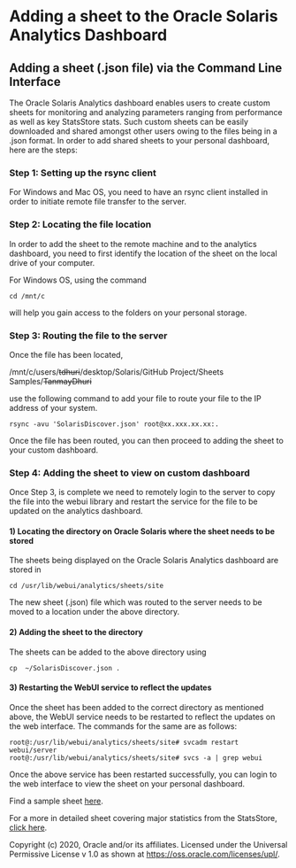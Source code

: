 # Adding a sheet to the Oracle Solaris Analytics Dashboard 

## Adding a sheet (.json file) via the Command Line Interface

The Oracle Solaris Analytics dashboard enables users to create custom sheets for monitoring and analyzing parameters ranging from performance as well as key StatsStore stats. Such custom sheets can be easily downloaded and shared amongst other users owing to the files being in a .json format. In order to add shared sheets to your personal dashboard, here are the steps:

### Step 1: Setting up the rsync client

For Windows and Mac OS, you need to have an rsync client installed in order to initiate remote file transfer to the server.

### Step 2: Locating the file location

In order to add the sheet to the remote machine and to the analytics dashboard, you need to first identify the location of the sheet on the local drive of your computer.

For Windows OS, using the command 

```
cd /mnt/c
```

will help you gain access to the folders on your personal storage.



### Step 3: Routing the file to the server

Once the file has been located,

/mnt/c/users/~~tdhuri~~/desktop/Solaris/GitHub Project/Sheets Samples/~~TanmayDhuri~~

use the following command to add your file to route your file to the IP address of your system.

```
rsync -avu 'SolarisDiscover.json' root@xx.xxx.xx.xx:.
```

Once the file has been routed, you can then proceed to adding the sheet to your custom dashboard.



### Step 4: Adding the sheet to view on custom dashboard

Once Step 3, is complete we need to remotely login to the server to copy the file into the webui library and restart the service for the file to be updated on the analytics dashboard.

#### 1) Locating the directory on Oracle Solaris where the sheet needs to be stored

The sheets being displayed on the Oracle Solaris Analytics dashboard are stored in 

```
cd /usr/lib/webui/analytics/sheets/site 
```

The new sheet (.json) file which was routed to the server needs to be moved to a location under the above directory.

#### 2) Adding the sheet to the directory

The sheets can be added to the above directory using

```
cp  ~/SolarisDiscover.json .
```

#### 3) Restarting the WebUI service to reflect the updates

Once the sheet has been added to the correct directory as mentioned above, the WebUI service needs to be restarted to reflect the updates on the web interface. The commands for the same are as follows:

```
root@:/usr/lib/webui/analytics/sheets/site# svcadm restart webui/server
root@:/usr/lib/webui/analytics/sheets/site# svcs -a | grep webui

```

Once the above service has been restarted successfully, you can login to the web interface to view the sheet on your personal dashboard.

Find a sample sheet [here](/StatsStore/Sharing_Sheets/sample-sheet.json).

For a more in detailed sheet covering major statistics from the StatsStore, [click here](/StatsStore/Sharing_Sheets/solaris-contrib.json).





Copyright (c) 2020, Oracle and/or its affiliates.
 Licensed under the Universal Permissive License v 1.0 as shown at <https://oss.oracle.com/licenses/upl/>.
